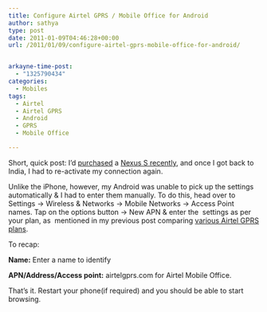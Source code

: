 ```yaml
---
title: Configure Airtel GPRS / Mobile Office for Android
author: sathya
type: post
date: 2011-01-09T04:46:28+00:00
url: /2011/01/09/configure-airtel-gprs-mobile-office-for-android/


arkayne-time-post:
  - "1325790434"
categories:
  - Mobiles
tags:
  - Airtel
  - Airtel GPRS
  - Android
  - GPRS
  - Mobile Office

---
```

Short, quick post: I&#8217;d [purchased][1] a [Nexus S recently][2], and once I got back to India, I had to re-activate my connection again.

Unlike the iPhone, however, my Android was unable to pick up the settings automatically & I had to enter them manually. To do this, head over to Settings -> Wireless & Networks -> Mobile Networks -> Access Point names. Tap on the options button -> New APN & enter the  settings as per your plan, as  mentioned in my previous post comparing [various Airtel GPRS plans][3].

To recap:

**Name:** Enter a name to identify

**APN/Address/Access point:** airtelgprs.com for Airtel Mobile Office.

That&#8217;s it. Restart your phone(if required) and you should be able to start browsing.

 [1]: http://sathyabh.at/2010/12/26/of-thanksgiving-trip-gadget-overloads-cancelled-christmas-trip-back-to-india/
 [2]: http://post.sathyabh.at/hello-to-the-nexus
 [3]: http://sathyabh.at/2008/10/25/a-guide-to-airtel-gprs-and-airtel-gprs-configuration-settings/
